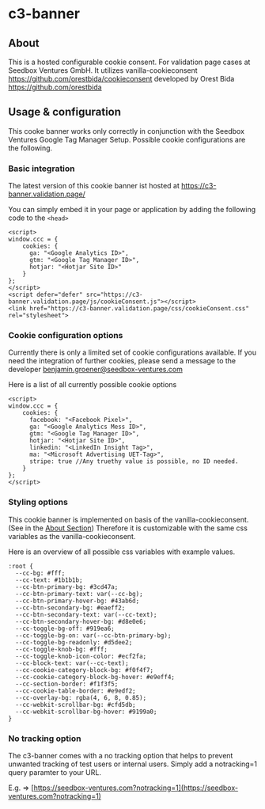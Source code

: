 <h1>c3-banner</h1>

<h2 id="section-heading-about">About</h2>

This is a hosted configurable cookie consent. For validation page cases at Seedbox Ventures GmbH. It utilizes
vanilla-cookieconsent https://github.com/orestbida/cookieconsent
developed by Orest Bida https://github.com/orestbida

<h2>Usage & configuration</h2>

This cooke banner works only correctly in conjunction with the Seedbox Ventures Google Tag Manager Setup. Possible
cookie configurations are the following.

<h3>Basic integration</h3>

The latest version of this cookie banner ist hosted at https://c3-banner.validation.page/

You can simply embed it in your page or application by adding the following code to the `<head>`

```
<script>
window.ccc = {
    cookies: {
      ga: "<Google Analytics ID>",
      gtm: "<Google Tag Manager ID>",
      hotjar: "<Hotjar Site ID>"
    }
};
</script>
<script defer="defer" src="https://c3-banner.validation.page/js/cookieConsent.js"></script>
<link href="https://c3-banner.validation.page/css/cookieConsent.css" rel="stylesheet">
```

### Cookie configuration options

Currently there is only a limited set of cookie configurations available. If you need the integration of further
cookies, please send a message to the developer [benjamin.groener@seedbox-ventures.com](mailto:benjamin.groener@seedbox-ventures.com)  

Here is a list of all currently possible cookie options

```
<script>
window.ccc = {
    cookies: {
      facebook: "<Facebook Pixel>",
      ga: "<Google Analytics Mess ID>",
      gtm: "<Google Tag Manager ID>",
      hotjar: "<Hotjar Site ID>",
      linkedin: "<LinkedIn Insight Tag>",
      ma: "<Microsoft Advertising UET-Tag>",
      stripe: true //Any truethy value is possible, no ID needed.
    }
};
</script>
```

<h3>Styling options</h3>

This cookie banner is implemented on basis of the vanilla-cookieconsent. (See in the [About Section](#section-heading-about))
Therefore it is customizable with the same css variables as the vanilla-cookieconsent.

Here is an overview of all possible css variables with example values.

```
:root {
  --cc-bg: #fff;
  --cc-text: #1b1b1b;
  --cc-btn-primary-bg: #3cd47a;
  --cc-btn-primary-text: var(--cc-bg);
  --cc-btn-primary-hover-bg: #43ab6d;
  --cc-btn-secondary-bg: #eaeff2;
  --cc-btn-secondary-text: var(--cc-text);
  --cc-btn-secondary-hover-bg: #d8e0e6;
  --cc-toggle-bg-off: #919ea6;
  --cc-toggle-bg-on: var(--cc-btn-primary-bg);
  --cc-toggle-bg-readonly: #d5dee2;
  --cc-toggle-knob-bg: #fff;
  --cc-toggle-knob-icon-color: #ecf2fa;
  --cc-block-text: var(--cc-text);
  --cc-cookie-category-block-bg: #f0f4f7;
  --cc-cookie-category-block-bg-hover: #e9eff4;
  --cc-section-border: #f1f3f5;
  --cc-cookie-table-border: #e9edf2;
  --cc-overlay-bg: rgba(4, 6, 8, 0.85);
  --cc-webkit-scrollbar-bg: #cfd5db;
  --cc-webkit-scrollbar-bg-hover: #9199a0;
}
```

<h3>No tracking option</h3>
The c3-banner comes with a no tracking option that helps to prevent unwanted tracking of test users or internal users.
Simply add a notracking=1 query paramter to your URL.

E.g. => [https://seedbox-ventures.com?notracking=1](https://seedbox-ventures.com?notracking=1)

